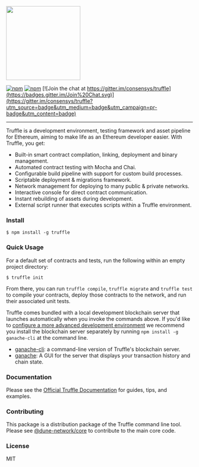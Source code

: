 <img src="https://truffleframework.com/img/truffle-logo-dark.svg" width="200">

[![npm](https://img.shields.io/npm/v/truffle.svg)]()
[![npm](https://img.shields.io/npm/dm/truffle.svg)]()
[![Join the chat at https://gitter.im/consensys/truffle](https://badges.gitter.im/Join%20Chat.svg)](https://gitter.im/consensys/truffle?utm_source=badge&utm_medium=badge&utm_campaign=pr-badge&utm_content=badge)

-----------------------


Truffle is a development environment, testing framework and asset pipeline for Ethereum, aiming to make life as an Ethereum developer easier. With Truffle, you get:

* Built-in smart contract compilation, linking, deployment and binary management.
* Automated contract testing with Mocha and Chai.
* Configurable build pipeline with support for custom build processes.
* Scriptable deployment & migrations framework.
* Network management for deploying to many public & private networks.
* Interactive console for direct contract communication.
* Instant rebuilding of assets during development.
* External script runner that executes scripts within a Truffle environment.

### Install

```
$ npm install -g truffle
```

### Quick Usage

For a default set of contracts and tests, run the following within an empty project directory:

```
$ truffle init
```

From there, you can run `truffle compile`, `truffle migrate` and `truffle test` to compile your contracts, deploy those contracts to the network, and run their associated unit tests.

Truffle comes bundled with a local development blockchain server that launches automatically when you invoke the commands  above. If you'd like to [configure a more advanced development environment](http://truffleframework.com/docs/advanced/configuration) we recommend you install the blockchain server separately by running `npm install -g ganache-cli` at the command line.

+  [ganache-cli](https://github.com/trufflesuite/ganache-cli): a command-line version of Truffle's blockchain server.
+  [ganache](http://truffleframework.com/ganache/): A GUI for the server that displays your transaction history and chain state.


### Documentation

Please see the [Official Truffle Documentation](http://truffleframework.com/docs/) for guides, tips, and examples.

### Contributing

This package is a distribution package of the Truffle command line tool. Please see [@dune-network/core](https://github.com/dune-network/truffle/tree/develop/packages/core) to contribute to the main core code.

### License

MIT
